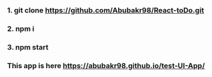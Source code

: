 ### 1. git clone https://github.com/Abubakr98/React-toDo.git
### 2. npm i
### 3. npm start
### This app is here https://abubakr98.github.io/test-UI-App/
